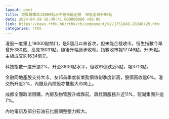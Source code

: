 ```yaml
---
layout: post
title: 港股曾觸及18000點水平但未能企穩　恒指全日升95點
date: 2024-04-29 16:49:41.000000000 +08:00
link: https://news.rthk.hk/rthk/ch/component/k2/1751049-20240429.htm
categories: rthk
---
```


港股一度重上18000點關口，是5個月以來首次，但未能企穩收市。恒生指數今早曾升380點，高見18031點，隨後升幅逐步收窄。指數收市報17746點，升95點。主板成交約1634億元。

科技指數一度升逾2%，升至3800點水平，但收市倒跌近5點，報3713點。

金融同地產股支持大市。友邦首季度新業務價值創季度新高，股價高收逾6%。港交所升近2%，內銀及內險股亦推動大市向上。

成都全面取消限購，內房及物管股升幅靠前。碧桂園服務升近11%，龍湖集團升逾7%。

內地電訊及部分石油石化股調整壓力較大。
